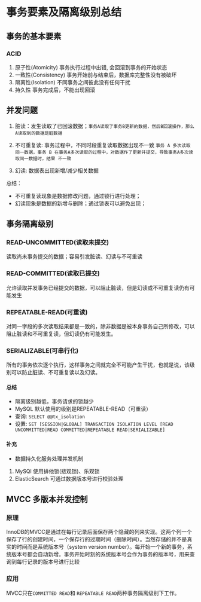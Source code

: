 # 事务要素及隔离级别总结

## 事务的基本要素

### ACID

1. 原子性(Atomicity) 事务执行过程中出错, 会回滚到事务的开始状态
2. 一致性(Consistency) 事务开始前与结束后，数据库完整性没有被破坏
3. 隔离性(Isolation) 不同事务之间彼此没有任何干扰
4. 持久性 事务完成后，不能出现回滚

## 并发问题

1. 脏读：发生读取了已回滚数据；`事务A读取了事务B更新的数据，然后B回滚操作，那么A读取到的数据是脏数据`

2. 不可重复读: 事务过程中，不同时段重复读取数据出现不一致 `事务 A 多次读取同一数据，事务 B 在事务A多次读取的过程中，对数据作了更新并提交，导致事务A多次读取同一数据时，结果 不一致`

3. 幻读: 数据表出现新增/减少相关数据

总结：
- 不可重复读现象是数据修改问题，通过锁行进行处理；
- 幻读现象是数据的新增与删除；通过锁表可以避免出现；

## 事务隔离级别

### READ-UNCOMMITTED(读取未提交)

读取尚未事务提交的数据；容易引发脏读、幻读与不可重读

### READ-COMMITTED(读取已提交)

允许读取并发事务已经提交的数据，可以阻止脏读，但是幻读或不可重复读仍有可能发生

### REPEATABLE-READ(可重读)

对同一字段的多次读取结果都是一致的，除非数据是被本身事务自己所修改，可以阻止脏读和不可重复读，但幻读仍有可能发生。

### SERIALIZABLE(可串行化)

所有的事务依次逐个执行，这样事务之间就完全不可能产生干扰，也就是说，该级别可以防止脏读、不可重复读以及幻读。

#### 总结

- 隔离级别越低，事务请求的锁越少
- MySQL 默认使用的级别是REPEATABLE-READ（可重读）
- 查询: `SELECT @@tx_isolation`
- 设置: 
`SET [SESSION|GLOBAL] TRANSACTION ISOLATION LEVEL [READ UNCOMMITTED|READ COMMITTED|REPEATABLE READ|SERIALIZABLE]`

#### 补充

- 数据持久化服务处理并发机制

1. MySQl 使用排他锁(悲观锁)、乐观锁
2. ElasticSearch 可通过数据版本号进行校验处理

## MVCC 多版本并发控制

### 原理

InnoDB的MVCC是通过在每行记录后面保存两个隐藏的列来实现。这两个列一个保存了行的创建时间，一个保存行的过期时间（删除时间）。当然存储的并不是真实的时间而是系统版本号（system version number）。每开始一个新的事务，系统版本号都会自动新增。事务开始时刻的系统版本号会作为事务的版本号，用来查询到每行记录的版本号进行比较

### 应用

MVCC只在`COMMITTED READ`和 `REPEATABLE READ`两种事务隔离级别下工作。


